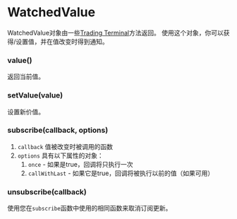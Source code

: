 # WatchedValue

WatchedValue对象由一些[Trading Terminal](Trading-Terminal.md)方法返回。 使用这个对象，你可以获得/设置值，并在值改变时得到通知。

### value()
返回当前值。

### setValue(value)
设置新价值。

### subscribe(callback, options)
1. `callback` 值被改变时被调用的函数
2. `options` 具有以下属性的对象：
    1. `once` - 如果是true，回调将只执行一次
    2. `callWithLast` - 如果它是true，回调将被执行以前的值（如果可用）

### unsubscribe(callback)

使用您在`subscribe`函数中使用的相同函数来取消订阅更新。